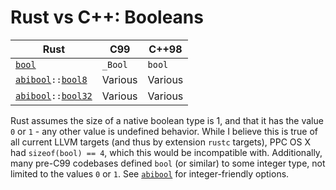 # Rust vs C++: Booleans

| Rust                                                                                                                  | C99       | C++98     |
| ----------------------------------------------------------------------------------------------------------------------| ----------| ----------|
| [`bool`](https://doc.rust-lang.org/core/primitive.bool.html)                                                          | `_Bool`   | `bool`    |
| <code>[abibool](https://docs.rs/abibool/)::[bool8](https://docs.rs/abibool/latest/abibool/struct.bool8.html)</code>   | Various   | Various   |
| <code>[abibool](https://docs.rs/abibool/)::[bool32](https://docs.rs/abibool/latest/abibool/struct.bool32.html)</code> | Various   | Various   |

Rust assumes the size of a native boolean type is 1, and that it has the value `0` or `1` - any other value is undefined behavior.
While I believe this is true of all current LLVM targets (and thus by extension `rustc` targets), PPC OS X had `sizeof(bool) == 4`, which this would be incompatible with.
Additionally, many pre-C99 codebases defined `bool` (or similar) to some integer type, not limited to the values `0` or `1`.
See <code>[abibool]</code> for integer-friendly options.

[abibool]:  https://docs.rs/abibool/
